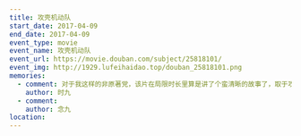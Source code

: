 ```yaml
---
title: 攻壳机动队
start_date: 2017-04-09
end_date: 2017-04-09
event_type: movie
event_name: 攻壳机动队
event_url: https://movie.douban.com/subject/25818101/
event_img: http://1929.lufeihaidao.top/douban_25818101.png
memories:
  - comment: 对于我这样的非原著党，该片在局限时长里算是讲了个蛮清晰的故事了，取于攻克，但更偏向于欧美的主旋律电影。但身边那位原著党觉得，一部电影想把动漫和两部剧场版杂糅在一部电影里，这样一口气吃成一个胖子肯定是不行的！p.s.没想到现在电影技术已经这么高啦
    author: 时九
  - comment: 
    author: 念九
location: 
---
```

